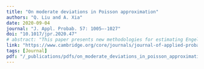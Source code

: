 ```yaml
---
title: "On moderate deviations in Poisson approximation"
authors: "Q. Liu and A. Xia"
date: 2020-09-04
journal: "J. Appl. Probab. 57: 1005–-1027"
doi: "10.1017/jpr.2020.47"
# abstract: "This paper presents new methodologies for estimating Engel curves using nonparametric regression techniques..."
link: "https://www.cambridge.org/core/journals/journal-of-applied-probability/article/abs/on-moderate-deviations-in-poisson-approximation/34E48F71D4584B1EA68D0DCF9A617D38"
tags: [Journal]
pdf: "/_publications/pdfs/on_moderate_deviations_in_poisson_approximation.pdf"
---
```

